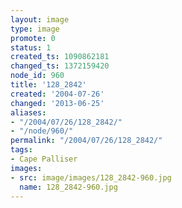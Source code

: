 ```yaml
---
layout: image
type: image
promote: 0
status: 1
created_ts: 1090862181
changed_ts: 1372159420
node_id: 960
title: '128_2842'
created: '2004-07-26'
changed: '2013-06-25'
aliases:
- "/2004/07/26/128_2842/"
- "/node/960/"
permalink: "/2004/07/26/128_2842/"
tags:
- Cape Palliser
images:
- src: image/images/128_2842-960.jpg
  name: 128_2842-960.jpg
---
```


